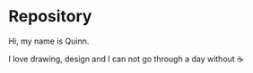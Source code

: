 # Repository
Hi, my name is Quinn.

I love drawing, design and I can not go through a day without :coffee:
